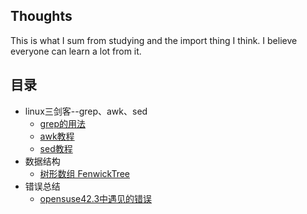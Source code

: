 ## Thoughts
This is what I sum from studying and the import thing I think. I believe everyone can learn a lot from it.

## 目录
- linux三剑客--grep、awk、sed
  - [grep的用法](https://github.com/chentianba/notebook/blob/master/grep/README.md)
  - [awk教程]()
  - [sed教程]()
- 数据结构
  - [树形数组 FenwickTree](https://github.com/chentianba/notebook/blob/master/data_structure/README.md#%E6%A0%91%E5%BD%A2%E6%95%B0%E7%BB%84Fenwicktree)
- 错误总结
  - [opensuse42.3中遇见的错误](https://github.com/chentianba/notebook/blob/master/errors/opensuse42.3/README.md)
